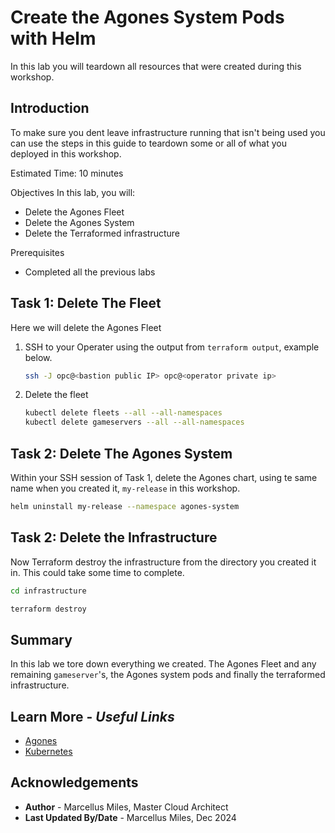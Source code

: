 # Create the Agones System Pods with Helm

In this lab you will teardown all resources that were created during this workshop.

## Introduction

To make sure you dent leave infrastructure running that isn't being used you can use the steps in this guide to teardown some or all of what you deployed in this workshop.

Estimated Time: 10 minutes

Objectives
In this lab, you will:
 - Delete the Agones Fleet
 - Delete the Agones System
 - Delete the Terraformed infrastructure

Prerequisites
 - Completed all the previous labs

## **Task 1**: Delete The Fleet

Here we will delete the Agones Fleet

1. SSH to your Operater using the output from `terraform output`, example below.

    ```bash
    ssh -J opc@<bastion public IP> opc@<operator private ip>
    ```

2. Delete the fleet

    ```bash
    kubectl delete fleets --all --all-namespaces
    kubectl delete gameservers --all --all-namespaces
    ```

## **Task 2**: Delete The Agones System

Within your SSH session of Task 1, delete the Agones chart, using te same name when you created it, `my-release` in this workshop.

```bash
helm uninstall my-release --namespace agones-system
```

## **Task 2**: Delete the Infrastructure

Now Terraform destroy the infrastructure from the directory you created it in. This could take some time to complete.

```bash
cd infrastructure

terraform destroy
```

## **Summary**

In this lab we tore down everything we created.  The Agones Fleet and any remaining `gameserver`'s, the Agones system pods and finally the terraformed infrastructure.

## Learn More - *Useful Links*

- [Agones](https://agones.dev/site/docs/)
- [Kubernetes](https://kubernetes.io/)

## **Acknowledgements**

 - **Author** - Marcellus Miles, Master Cloud Architect
 - **Last Updated By/Date** - Marcellus Miles, Dec 2024